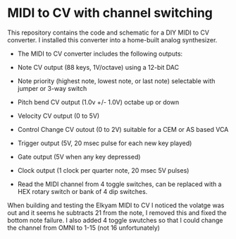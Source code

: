 # MIDI to CV with channel switching

This repository contains the code and schematic for a DIY MIDI to CV converter. I installed this converter into a home-built analog synthesizer.

- The MIDI to CV converter includes the following outputs:

- Note CV output (88 keys, 1V/octave) using a 12-bit DAC
- Note priority (highest note, lowest note, or last note) selectable with jumper or 3-way switch
- Pitch bend CV output (1.0v +/- 1.0V) octabe up or down
- Velocity CV output (0 to 5V)
- Control Change CV outout (0 to 2V) suitable for a CEM or AS  based VCA
- Trigger output (5V, 20 msec pulse for each new key played)
- Gate output (5V when any key depressed)
- Clock output (1 clock per quarter note, 20 msec 5V pulses)
- Read the MIDI channel from 4 toggle switches, can be replaced with a HEX rotary switch or bank of 4 dip switches.

When building and testing the Elkyam MIDI to CV I noticed the volatge was out and it seems he subtracts 21 from the note, I removed this and fixed the bottom note failure. I also added 4 toggle swutches so that I could change the channel from OMNI to 1-15 (not 16 unfortunately)

